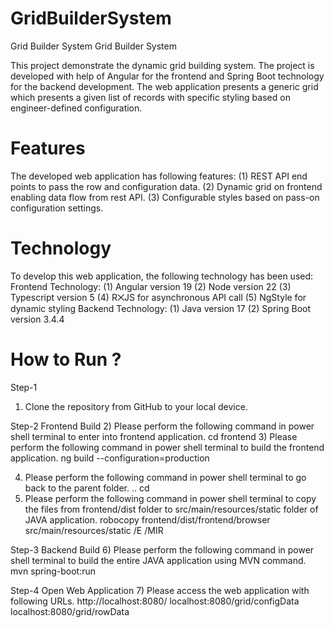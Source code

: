 # GridBuilderSystem
Grid Builder System
Grid Builder System

This project demonstrate the dynamic grid building system. The project is developed with help of Angular for the frontend and Spring Boot technology for the backend development. The web application presents a generic grid which presents a given list of records with specific styling based on engineer-defined configuration.

# Features
The developed web application has following features: 
(1) REST API end points to pass the row and configuration data. 
(2) Dynamic grid on frontend enabling data flow from rest API. 
(3) Configurable styles based on pass-on configuration settings.

# Technology
To develop this web application, the following technology has been used: 
Frontend Technology:
(1)	Angular version 19
(2)	Node version 22
(3)	Typescript version 5
(4)	R⨉JS for asynchronous API call
(5)	NgStyle for dynamic styling
Backend Technology:
(1)	Java version 17
(2)	Spring Boot version 3.4.4

# How to Run ?

Step-1
1)	Clone the repository from GitHub to your local device.

Step-2 Frontend Build
2)	Please perform the following command in power shell terminal to enter into frontend application.
cd frontend
3)	Please perform the following command in power shell terminal to build the frontend application.
ng build --configuration=production
 
4)	Please perform the following command in power shell terminal to go back to the parent folder.
.. cd
5)	Please perform the following command in power shell terminal to copy the files from frontend/dist folder to src/main/resources/static folder of JAVA application.
robocopy frontend/dist/frontend/browser src/main/resources/static /E /MIR
 

Step-3 Backend Build
6)	Please perform the following command in power shell terminal to build the entire JAVA application using MVN command.
mvn spring-boot:run

Step-4 Open Web Application
7)	Please access the web application with following URLs. 
http://localhost:8080/
localhost:8080/grid/configData
localhost:8080/grid/rowData

 

 

 

